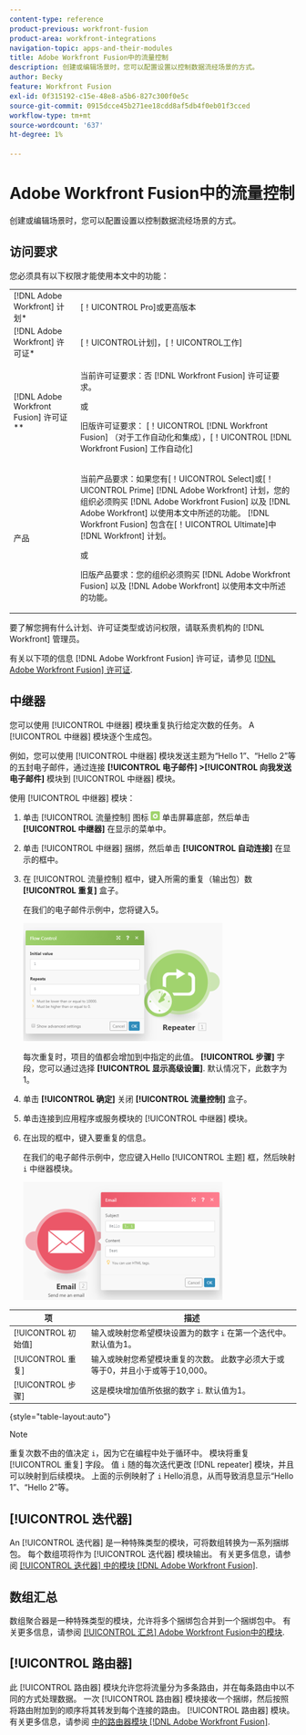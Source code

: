 ```yaml
---
content-type: reference
product-previous: workfront-fusion
product-area: workfront-integrations
navigation-topic: apps-and-their-modules
title: Adobe Workfront Fusion中的流量控制
description: 创建或编辑场景时，您可以配置设置以控制数据流经场景的方式。
author: Becky
feature: Workfront Fusion
exl-id: 0f315192-c15e-48e8-a5b6-827c300f0e5c
source-git-commit: 0915dcce45b271ee18cdd8af5db4f0eb01f3cced
workflow-type: tm+mt
source-wordcount: '637'
ht-degree: 1%

---
```


# Adobe Workfront Fusion中的流量控制

创建或编辑场景时，您可以配置设置以控制数据流经场景的方式。

## 访问要求

您必须具有以下权限才能使用本文中的功能：

<table style="table-layout:auto"> 
 <col> 
 <col> 
 <tbody> 
  <tr> 
   <td role="rowheader">[!DNL Adobe Workfront] 计划*</td>
  <td> <p>[！UICONTROL Pro]或更高版本</p> </td>
  </tr> 
  <tr data-mc-conditions=""> 
   <td role="rowheader">[!DNL Adobe Workfront] 许可证*</td>
   <td> <p>[！UICONTROL计划]，[！UICONTROL工作]</p> </td> 
  </tr> 
  <tr> 
   <td role="rowheader">[!DNL Adobe Workfront Fusion] 许可证**</td> 
   <td>
   <p>当前许可证要求：否 [!DNL Workfront Fusion] 许可证要求。</p>
   <p>或</p>
   <p>旧版许可证要求： [！UICONTROL [!DNL Workfront Fusion] （对于工作自动化和集成），[！UICONTROL [!DNL Workfront Fusion] 工作自动化]</p>
   </td> 
  </tr> 
  <tr> 
   <td role="rowheader">产品</td> 
   <td>
   <p>当前产品要求：如果您有[！UICONTROL Select]或[！UICONTROL Prime] [!DNL Adobe Workfront] 计划，您的组织必须购买 [!DNL Adobe Workfront Fusion] 以及 [!DNL Adobe Workfront] 以使用本文中所述的功能。 [!DNL Workfront Fusion] 包含在[！UICONTROL Ultimate]中 [!DNL Workfront] 计划。</p>
   <p>或</p>
   <p>旧版产品要求：您的组织必须购买 [!DNL Adobe Workfront Fusion] 以及 [!DNL Adobe Workfront] 以使用本文中所述的功能。</p>
   </td> 
  </tr> 
 </tbody> 
</table>

要了解您拥有什么计划、许可证类型或访问权限，请联系贵机构的 [!DNL Workfront] 管理员。

有关以下项的信息 [!DNL Adobe Workfront Fusion] 许可证，请参见 [[!DNL Adobe Workfront Fusion] 许可证](../../workfront-fusion/get-started/license-automation-vs-integration.md).

## 中继器

您可以使用 [!UICONTROL 中继器] 模块重复执行给定次数的任务。 A [!UICONTROL 中继器] 模块逐个生成包。

例如，您可以使用 [!UICONTROL 中继器] 模块发送主题为“Hello 1”、“Hello 2”等的五封电子邮件，通过连接 **[!UICONTROL 电子邮件] >[!UICONTROL 向我发送电子邮件]** 模块到 [!UICONTROL 中继器] 模块。

使用 [!UICONTROL 中继器] 模块：

1. 单击 [!UICONTROL 流量控制] 图标 ![](assets/flow-control-icon.gif) 单击屏幕底部，然后单击 **[!UICONTROL 中继器]** 在显示的菜单中。
1. 单击 [!UICONTROL 中继器] 捆绑，然后单击 **[!UICONTROL 自动连接]** 在显示的框中。
1. 在 [!UICONTROL 流量控制] 框中，键入所需的重复（输出包）数 **[!UICONTROL 重复]** 盒子。

   在我们的电子邮件示例中，您将键入5。

   ![](assets/repeater-2-350x207.png)

   每次重复时，项目的值都会增加到中指定的此值。 **[!UICONTROL 步骤]** 字段，您可以通过选择 **[!UICONTROL 显示高级设置]**. 默认情况下，此数字为1。

1. 单击 **[!UICONTROL 确定]** 关闭 **[!UICONTROL 流量控制]** 盒子。

1. 单击连接到应用程序或服务模块的 [!UICONTROL 中继器] 模块。
1. 在出现的框中，键入要重复的信息。

   在我们的电子邮件示例中，您应键入Hello [!UICONTROL 主题] 框，然后映射 `i` 中继器模块。

   ![](assets/repeater-3-350x207.png)

| 项 | 描述 |
|---|---|
| [!UICONTROL 初始值] | 输入或映射您希望模块设置为的数字 `i` 在第一个迭代中。 默认值为1。 |
| [!UICONTROL 重复] | 输入或映射您希望模块重复的次数。 此数字必须大于或等于0，并且小于或等于10,000。 |
| [!UICONTROL 步骤] | 这是模块增加值所依据的数字 `i`. 默认值为1。 |

{style="table-layout:auto"}

>[!NOTE]
>
>重复次数不由的值决定 `i`，因为它在编程中处于循环中。 模块将重复 [!UICONTROL 重复] 字段。 值 `i` 随的每次迭代更改 [!DNL repeater] 模块，并且可以映射到后续模块。 上面的示例映射了 `i` Hello消息，从而导致消息显示“Hello 1”、“Hello 2”等。

## [!UICONTROL 迭代器]

An [!UICONTROL 迭代器] 是一种特殊类型的模块，可将数组转换为一系列捆绑包。 每个数组项将作为 [!UICONTROL 迭代器] 模块输出。 有关更多信息，请参阅 [[!UICONTROL 迭代器] 中的模块 [!DNL Adobe Workfront Fusion]](../../workfront-fusion/modules/iterator-module.md).

## 数组汇总

数组聚合器是一种特殊类型的模块，允许将多个捆绑包合并到一个捆绑包中。 有关更多信息，请参阅 [[!UICONTROL 汇总] Adobe Workfront Fusion中的模块](../../workfront-fusion/modules/aggregator-module.md).

## [!UICONTROL 路由器]

此 [!UICONTROL 路由器] 模块允许您将流量分为多条路由，并在每条路由中以不同的方式处理数据。 一次 [!UICONTROL 路由器] 模块接收一个捆绑，然后按照将路由附加到的顺序将其转发到每个连接的路由。 [!UICONTROL 路由器] 模块。 有关更多信息，请参阅 [中的路由器模块 [!DNL Adobe Workfront Fusion]](../../workfront-fusion/modules/router-module.md).

<!--
<div data-mc-conditions="QuicksilverOrClassic.Draft mode">
<h2>Directives</h2>
<p>The error handling directives allow you to control how your scenario reacts to errors. For more information, see <a href="../../workfront-fusion/errors/advanced-error-handling.md" class="MCXref xref">Advanced error handling in Adobe Workfront Fusion</a> and <a href="../../workfront-fusion/errors/directives-for-error-handling.md" class="MCXref xref">Directives for error handling in Adobe Workfront Fusion</a>.</p>
</div>
-->
